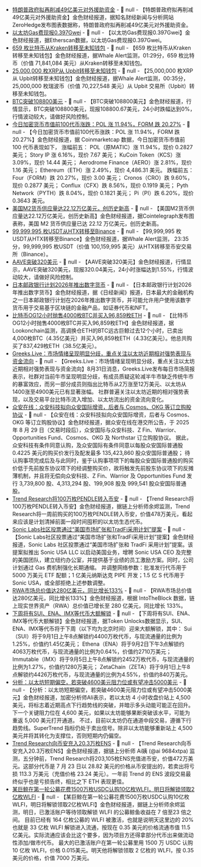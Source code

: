 - [特朗普政府拟再削减49亿美元对外援助资金]() - 📰 null - 【特朗普政府拟再削减49亿美元对外援助资金】金色财经报道，据知名财经新闻与分析网站ZeroHedge发布图表数据称，特朗普政府拟再削减49亿美元对外援助资金。
- [以太坊Gas费现报0.397Gwei](https://etherscan.io/) - 📰 null - 【以太坊Gas费现报0.397Gwei】金色财经报道，据Etherscan数据，以太坊Gas费现报0.397Gwei。
- [659 枚比特币从Kraken转移至未知钱包]() - 📰 null - 【659 枚比特币从Kraken转移至未知钱包】金色财经报道，据Whale Alert监测，01:29分，659 枚比特币（价值 71,841,084 美元）从Kraken转移至未知钱包。
- [25,000,000 枚XRP从 Upbit转移至未知钱包]() - 📰 null - 【25,000,000 枚XRP从 Upbit转移至未知钱包】金色财经报道，据Whale Alert监测，00:35分，25,000,000 枚瑞波币（价值 70,227,548 美元）从 Upbit 交易所（Upbit）转移至未知钱包。
- [BTC突破108800美元]() - 📰 null - 【BTC突破108800美元】金色财经报道，行情显示，BTC突破108800美元，现报108800.67美元，24小时跌幅达到0%，行情波动较大，请做好风险控制。
- [今日加密货币市值前100代币涨跌：POL 涨 11.94%，FORM 跌 20.27%]() - 📰 null - 【今日加密货币市值前100代币涨跌：POL 涨 11.94%，FORM 跌 20.27%】金色财经报道，据 Coinmarketcap 数据，今日加密货币市值前 100 代币表现如下， 
涨幅前五： 
POL（原MATIC）涨 11.94%，现价 0.2827 美元； 
Story IP 涨 6.16%，现价 7.67 美元； 
KuCoin Token（KCS）涨 3.09%，现价 14.44 美元； 
Aerodrome Finance（AERO）涨 2.81%，现价 1.16 美元； 
Ethereum（ETH）涨 2.49%，现价 4,486.31 美元。 
跌幅前五： 
Four（FORM）跌 20.27%，现价 3.00 美元； 
Cronos（CRO）跌 9.60%，现价 0.2877 美元； 
Conflux（CFX）跌 8.56%，现价 0.1919 美元； 
Pyth Network（PYTH）跌 8.04%，现价 0.1821 美元； 
Pi（PI）跌 6.20%，现价 0.3643 美元。
- [美国M2货币供应量达22.12万亿美元，创历史新高]() - 📰 null - 【美国M2货币供应量达22.12万亿美元，创历史新高】金色财经报道，据Cointelegraph发布图表称，美国 M2 货币供应量已达 22.12 万亿美元，创历史新高。
- [99,999,995 枚USDT从HTX转移至Binance]() - 📰 null - 【99,999,995 枚USDT从HTX转移至Binance】金色财经报道，据Whale Alert监测， 23:35分，99,999,995 枚USDT（价值 100,159,995 美元）从HTX转移至币安交易所（Binance）。
- [AAVE突破320美元]() - 📰 null - 【AAVE突破320美元】金色财经报道，行情显示，AAVE突破320美元，现报320.04美元，24小时涨幅达到1.55%，行情波动较大，请做好风险控制。
- [日本邮政银行计划2026年推出数字货币](https://asia.nikkei.com/spotlight/cryptocurrencies/japan-post-bank-plans-digital-currency-to-revitalize-1.3tn-in-deposits) - 📰 null - 【日本邮政银行计划2026年推出数字货币】金色财经报道，据《日经新闻》报道，日本最大的金融机构之一日本邮政银行计划在2026年推出数字货币，并可能允许用户使用该数字货币用于交易基于区块链的金融产品，如证券代币和NFT。
- [比特币OG12小时抛售4000枚BTC并买入96,859枚ETH]() - 📰 null - 【比特币OG12小时抛售4000枚BTC并买入96,859枚ETH】金色财经报道，据Lookonchain监测，高调换仓ETH的BTC远古巨鲸过去12个小时，已卖出4,000枚BTC（4.35亿美元）并买入96,859枚ETH（4.33亿美元）。他总共购买了837,429枚ETH（38.5亿美元）。
- [Greeks.Live：市场情绪呈现明显分歧，重点关注以太坊近期相对强势表现与资金流向]() - 📰 null - 【Greeks.Live：市场情绪呈现明显分歧，重点关注以太坊近期相对强势表现与资金流向】8月31日消息，Greeks.Live发布每日市场简报表示，社群对当前牛市呈现明显分歧，有成员质疑这轮减半牛市缺乏传统牛市的暴富效应，而另一部分成员则指出比特币从2万涨至12万美元、以太坊从1400涨至4900美元已有显著涨幅。 
社群普遍关注以太坊近期的相对强势表现，以及交易平台比特币流入增加、以太坊流出的资金流向变化。
- [众安在线：众安科技拟向众安国际增资，后者与 Cosmos、OKG 等订立购股协议]() - 📰 null - 【众安在线：众安科技拟向众安国际增资，后者与 Cosmos、OKG 等订立购股协议】金色财经报道，据众安在线在港交所公告，于 2025 年 8 月 29 日（交易时段后），众安国际与众安科技、Z Fin、Warrior、Opportunities Fund、Cosmos、OKG 及 Northstar 订立购股协议。 
据此，众安科技有条件同意认购，及众安国际有条件同意以每股众安国际普通股 0.4225 美元的购买价发行及配发最多 135,423,860 股众安国际普通股； 
待认购事项完成后及与此同时，鉴于认购事项项下的每股众安国际普通股的购买价低于先前股东协议项下的经调整购买价，故将触发先前股东协议项下的反摊薄机制，并且将无偿向众安科技、Z Fin、Warrior 及 Opportunities Fund 发行 3,739,800 股、4,313,294 股、199,908 股及 999,541 股众安国际普通股。
- [Trend Research将100万枚PENDLE转入币安](https://x.com/EmberCN/status/1962165089118953915) - 📰 null - 【Trend Research将100万枚PENDLE转入币安】金色财经报道，据链上分析师余烬监测，Trend Research将一周前购买的100万枚PENDLE转入币安，价值478万美元，看起来应该是计划清掉前面一段时间囤积的以太坊生态代币。
- [Sonic Labs社区投票通过“美国市场扩张和TradFi采用计划”提案](https://snapshot.box/#/s:info.sonic/proposal/0x489f1583b2db1e6e752404626283249223a1dbfb7337f4fb7dbaf28b1da1b759) - 📰 null - 【Sonic Labs社区投票通过“美国市场扩张和TradFi采用计划”提案】金色财经报道，Sonic Labs 社区投票通过“美国市场扩张和 TradFi 采用计划”提案。该提案拟推出 Sonic USA LLC 以启动美国业务，增聘 Sonic USA CEO 及完整的美国团队，建立纽约办公室，并提供基于业绩的员工激励方案。同时，公司计划通过 Gas 费机制强化长期通缩。 
并调整网络参数：批准发行代币用于 5000 万美元 ETF 配额；1 亿美元纳斯达克 PIPE 开发；1.5 亿 S 代币用于 Sonic USA，或全部拒绝上述参数调整。
- [RWA市场总价值达280亿美元，同比增长133%](https://x.com/intotheblock/status/1962153647573221452) - 📰 null - 【RWA市场总价值达280亿美元，同比增长133%】金色财经报道，根据 IntoTheBlock 数据，链上现实世界资产（RWA）总价值已增长至 280 亿美元，同比增长 133%。
- [下周将有SUI、ENA、IMX等代币大额解锁]() - 📰 null - 【下周将有SUI、ENA、IMX等代币大额解锁】金色财经报道，据Token Unlocks数据显示，SUI、ENA、IMX等代币将于下周（以下均为北京时间）迎来大额解锁，其中： 
Sui（SUI）将于9月1日上午8点解锁约4400万枚代币，与现流通量的比例为1.25%，价值约1.45亿美元； 
Ethena（ENA）将于9月2日下午3点解锁约4063万枚代币，与现流通量的比例为0.64%，价值约2710万美元； 
Immutable（IMX）将于9月5日上午8点解锁约2452万枚代币，与现流通量的比例为1.27%，价值约1280万美元； 
ZetaChain（ZETA）将于9月1日上午8点解锁约4426万枚代币，与现流通量的比例为4.55%，价值约840万美元。
- [分析：以太坊短期偏空，若突破4600美元阻力位或有望冲击5000美元](https://x.com/ali_charts/status/1962132753912148014) - 📰 null - 【分析：以太坊短期偏空，若突破4600美元阻力位或有望冲击5000美元】金色财经报道，加密分析师Ali表示，若以太坊 4 小时收盘价站上 4,500 美元，将标志着近期高点下行趋势线的突破，并暗示多头动能可能正在回升。下一个关键阻力位在 4,600 美元，如果以太坊能够果断突破该水平，可能为重返 5,000 美元打开通道。 
不过，目前以太坊仍在通道中段交易，遵循下行趋势线。SuperTrend 指标仍处于卖出信号。除非以太坊能够重新站上 4,500 美元并将其转化为支撑位，否则短期内仍偏空。
- [Trend Research向币安充入20.3万枚ENS](https://x.com/ai_9684xtpa/status/1962154737362776304) - 📰 null - 【Trend Research向币安充入20.3万枚ENS】金色财经报道，据链上分析师 Ai姨 (@ai 9684xtpa) 监测，五分钟前，Trend Research将203,105枚ENS充值进币安，价值472万美元。这部分代币是 7 月 23 日以 28.82 美元的价格从币安提出的，若卖出将亏损 113.3 万美元（充值价格 23.24 美元）。一年前 Trend 的 ENS 波段交易最终似乎也是亏损告终，相比之下 ETH 表现更佳。
- [某巨鲸在第一轮公募花费1500万枚USDC认购10亿枚WLFI，明日将解锁领取2亿枚WLFI](https://x.com/EmberCN/status/1962145259909181863) - 📰 null - 【某巨鲸在第一轮公募花费1500万枚USDC认购10亿枚WLFI，明日将解锁领取2亿枚WLFI】金色财经报道，据链上分析师余烬监测，明日，已激活账户等待领取解锁 WLFI 的公募鲸鱼收益在 7 倍至23 倍之间。 
目前已经有 164 亿枚公募的 WLFI 被激活，也就是说明天这里边的 20% 也就是 33 亿枚 WLFI 解锁进入流通，按现在 0.35 美元的价格流通市值 11.5 亿美元。实际流通应该会比这个要多，因为项目方还得拿部分代币出来做流动性添加/做市代币。 
最大的已激活账户在第一轮公募里用 1500 万 USDC 认购 10 亿枚 WLFI，价格 0.015美元。明天他将解锁领取 2 亿枚的 WLFI，按 0.35 美元的价格，价值 7000 万美元。
